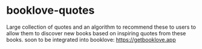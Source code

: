 # booklove-quotes

Large collection of quotes and an algorithm to recommend these to users to allow them to discover new books based on inspiring quotes from these books.
soon to be integrated into booklove: https://getbooklove.app 